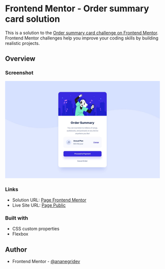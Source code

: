 # Frontend Mentor - Order summary card solution

This is a solution to the [Order summary card challenge on Frontend Mentor](https://www.frontendmentor.io/challenges/order-summary-component-QlPmajDUj). Frontend Mentor challenges help you improve your coding skills by building realistic projects. 

## Overview

### Screenshot

![](https://github.com/ananegridev/frontendmentor-order-summary-component/blob/main/images/desktop-design.jpg)

### Links

- Solution URL: [Page Frontend Mentor](https://www.frontendmentor.io/solutions/solution-order-summary-card-if2_z13YoF)
- Live Site URL: [Page Public](https://frontendmentor-order-summary-component-sandy.vercel.app/)

### Built with

- CSS custom properties
- Flexbox

## Author

- Frontend Mentor - [@ananegridev](https://www.frontendmentor.io/profile/ananegridev)
